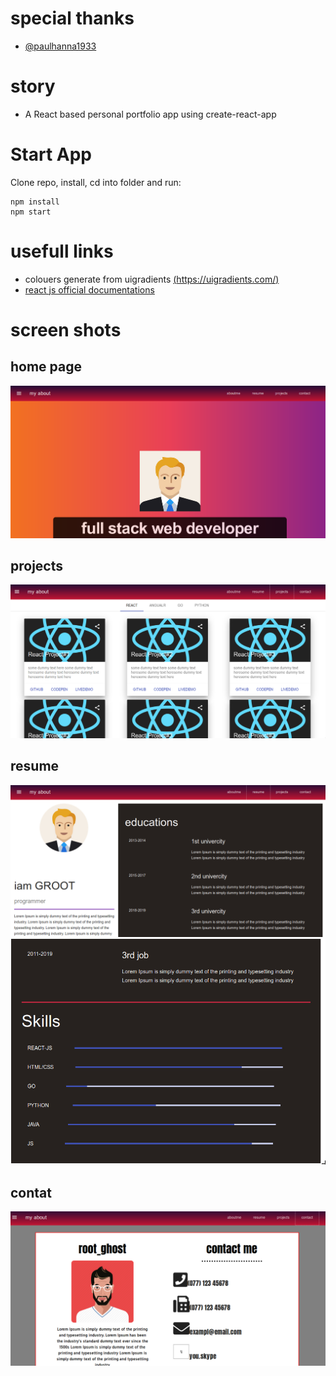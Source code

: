 # special thanks 
* [@paulhanna1933](https://github.com/paulhanna1933)

# story 
* A React based personal portfolio app using create-react-app



# Start App
Clone repo, install, cd into folder and run:

```
npm install
npm start
```
# usefull links
* colouers generate from uigradients [(https://uigradients.com/)](https://uigradients.com/)
* [react js official documentations](https://reactjs.org/)


# screen shots 
## home page
![Home_page](/screenshots/home.png)

## projects 
![projects](/screenshots/project.png)

## resume 
![res1](/screenshots/res1.png)
![res2](/screenshots/res2.png)

## contat 
![contact](/screenshots/contact.png)
